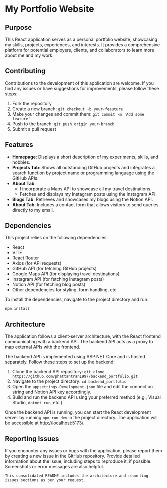 # My Portfolio Website

## Purpose
This React application serves as a personal portfolio website, showcasing my skills, projects, experiences, and interests. It provides a comprehensive platform for potential employers, clients, and collaborators to learn more about me and my work.

## Contributing
Contributions to the development of this application are welcome. If you find any issues or have suggestions for improvements, please follow these steps:

1. Fork the repository
2. Create a new branch: `git checkout -b your-feauture`
3. Make your changes and commit them: `git commit -m 'Add some feature'`
4. Push to the branch: `git push origin your-branch`
5. Submit a pull request

## Features
- **Homepage**: Displays a short description of my experiments, skills, and hobbies.
- **Projects Tab**: Shows all outstanding GitHub projects and integrates a search function by project name or programming language using the GitHub APIs.
- **About Tab**:
  - I incorporate a Maps API to showcase all my travel destinations.
  - Fetches and displays my Instagram posts using the Instagram API.
- **Blogs Tab**: Retrieves and showcases my blogs using the Notion API.
- **About Tab**: Includes a contact form that allows visitors to send queries directly to my email.

## Dependencies
This project relies on the following dependencies:

- React
- VITE
- React Router
- Axios (for API requests)
- GitHub API (for fetching GitHub projects)
- Google Maps API (for displaying travel destinations)
- Instagram API (for fetching Instagram posts)
- Notion API (for fetching blog posts)
- Other dependencies for styling, form handling, etc.

To install the dependencies, navigate to the project directory and run:

```bash
npm install
```

## Architecture
The application follows a client-server architecture, with the React frontend communicating with a backend API. The backend API acts as a proxy to map external APIs with the frontend.

The backend API is implemented using ASP.NET Core and is hosted separately. Follow these steps to set up the backend:

1. Clone the backend API repository: `git clone https://github.com/phattantran1997/backend_portfolio.git`
2. Navigate to the project directory: `cd backend_portfolio`
3. Open the `appsettings.Development.json` file and edit the connection string and Notion API key accordingly.
4. Build and run the backend API using your preferred method (e.g., Visual Studio, `dotnet run`, etc.).

Once the backend API is running, you can start the React development server by running `npm run dev` in the project directory. The application will be accessible at [http://localhost:5173/](http://localhost:5173/).

## Reporting Issues
If you encounter any issues or bugs with the application, please report them by creating a new issue in the GitHub repository. Provide detailed information about the issue, including steps to reproduce it, if possible. Screenshots or error messages are also helpful.
```
This consolidated README includes the architecture and reporting issues sections as per your request.
